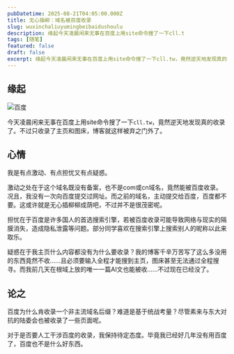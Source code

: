 ```yaml
---
pubDatetime: 2025-08-21T04:05:00.000Z
title: 无心插柳：域名被百度收录
slug: wuxinchaliuyumingbeibaidushoulu
description: 缘起今天凌晨闲来无事在百度上用site命令搜了一下cll.t
tags: [随笔]
featured: false
draft: false
excerpt: 缘起今天凌晨闲来无事在百度上用site命令搜了一下cll.tw，竟然逆天地发现真的收录了。不过只收录了主页和图床，博客就这样被弃之门外了。心情我是有点激动有点担忧又有点疑惑。激动之处在于这个域名既没有
---
```


## 缘起
![百度](https://blog.cll.tw/usr/uploads/2025/08/2492780744.png)
今天凌晨闲来无事在百度上用site命令搜了一下`cll.tw`，竟然逆天地发现真的收录了。不过只收录了主页和图床，博客就这样被弃之门外了。

## 心情
我是有点激动、有点担忧又有点疑惑。

激动之处在于这个域名既没有备案，也不是com或cn域名，竟然能被百度收录。况且，我没有一次向百度提交过网址。而之前的域名，主动提交给百度，百度都不要。这或许就是无心插柳柳成荫吧，不过并不是很茂密呢。

担忧在于百度是许多国人的首选搜索引擎，若被百度收录可能导致网络与现实的隔膜消失，造成隐私泄露等问题。部分同学喜欢在搜索引擎上搜索别人的昵称以此来取乐。

疑惑在于我主页什么内容都没有为什么要收录？我的博客千辛万苦写了这么多没用的东西竟然不收......且必须要输入全程才能搜到主页，图床甚至无法通过全程搜寻。而我前几天在根域上放的唯一一篇AI文也能被收......不过现在已经没了。

## 论之
百度为什么肯收录一个非主流域名后缀？难道是基于统战考量？尽管素来与东大对抗的陆委会也被收录了一些页面呢。

对于是否要人工干涉百度的收录，我保持待定态度。毕竟我已经好几年没有用百度了，百度也不是什么好东西。
